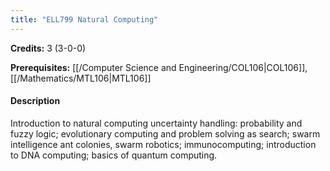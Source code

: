 ```yaml
---
title: "ELL799 Natural Computing"
---
```

**Credits:** 3 (3-0-0)

**Prerequisites:** [[/Computer Science and Engineering/COL106|COL106]], [[/Mathematics/MTL106|MTL106]]

#### Description
Introduction to natural computing uncertainty handling: probability and fuzzy logic; evolutionary computing and problem solving as search; swarm intelligence ant colonies, swarm robotics; immunocomputing; introduction to DNA computing; basics of quantum computing.